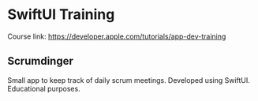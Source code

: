 # SwiftUI Training 
Course link: https://developer.apple.com/tutorials/app-dev-training

## Scrumdinger
Small app to keep track of daily scrum meetings. Developed using SwiftUI. Educational purposes.